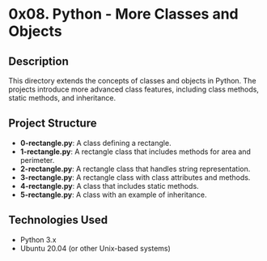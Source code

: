 # 0x08. Python - More Classes and Objects

## Description
This directory extends the concepts of classes and objects in Python. The projects introduce more advanced class features, including class methods, static methods, and inheritance.

## Project Structure

- **0-rectangle.py**: A class defining a rectangle.
- **1-rectangle.py**: A rectangle class that includes methods for area and perimeter.
- **2-rectangle.py**: A rectangle class that handles string representation.
- **3-rectangle.py**: A rectangle class with class attributes and methods.
- **4-rectangle.py**: A class that includes static methods.
- **5-rectangle.py**: A class with an example of inheritance.

## Technologies Used
- Python 3.x
- Ubuntu 20.04 (or other Unix-based systems)
